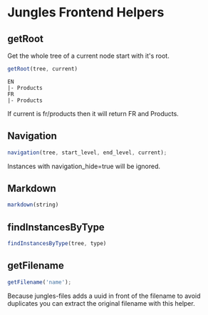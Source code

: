 # Jungles Frontend Helpers

## getRoot

Get the whole tree of a current node start with it's root.

```js
getRoot(tree, current)
```

```
EN
|- Products
FR
|- Products
```

If current is fr/products then it will return FR and Products.

## Navigation

```js
navigation(tree, start_level, end_level, current);
```

Instances with navigation_hide=true will be ignored.

## Markdown

```js
markdown(string)
```

## findInstancesByType

```js
findInstancesByType(tree, type)
```

## getFilename

```js
getFilename('name');
```

Because jungles-files adds a uuid in front of the filename to avoid duplicates you can extract the original filename with this helper.
